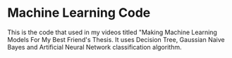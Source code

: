 # Machine Learning Code
This is the code that used in my videos titled "Making Machine Learning Models For My Best Friend's Thesis.
It uses Decision Tree, Gaussian Naive Bayes and Artificial Neural Network classification algorithm.
